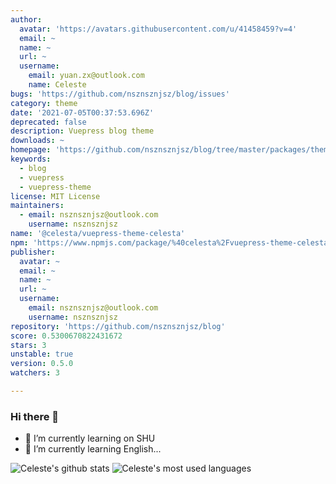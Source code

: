 ```yaml
---
author:
  avatar: 'https://avatars.githubusercontent.com/u/41458459?v=4'
  email: ~
  name: ~
  url: ~
  username:
    email: yuan.zx@outlook.com
    name: Celeste
bugs: 'https://github.com/nsznsznjsz/blog/issues'
category: theme
date: '2021-07-05T00:37:53.696Z'
deprecated: false
description: Vuepress blog theme
downloads: ~
homepage: 'https://github.com/nsznsznjsz/blog/tree/master/packages/theme-celesta#readme'
keywords:
  - blog
  - vuepress
  - vuepress-theme
license: MIT License
maintainers:
  - email: nsznsznjsz@outlook.com
    username: nsznsznjsz
name: '@celesta/vuepress-theme-celesta'
npm: 'https://www.npmjs.com/package/%40celesta%2Fvuepress-theme-celesta'
publisher:
  avatar: ~
  email: ~
  name: ~
  url: ~
  username:
    email: nsznsznjsz@outlook.com
    username: nsznsznjsz
repository: 'https://github.com/nsznsznjsz/blog'
score: 0.5300670822431672
stars: 3
unstable: true
version: 0.5.0
watchers: 3

---
```


### Hi there 👋

- 🌱 I’m currently learning on SHU
- 🤔 I’m currently learning English...

![Celeste's github stats](https://github-readme-stats.vercel.app/api/?username=yzx9&show_icons=true&hide_title=true)
![Celeste's most used languages](https://github-readme-stats.vercel.app/api/top-langs/?username=yzx9&layout=compact&exclude_repo=yzx9.github.io)

<!--
**yzx9/yzx9** is a ✨ _special_ ✨ repository because its `README.md` (this file) appears on your GitHub profile.

Here are some ideas to get you started:

- 🔭 I’m currently working on ...
- 🌱 I’m currently learning ...
- 👯 I’m looking to collaborate on ...
- 🤔 I’m looking for help with ...
- 💬 Ask me about ...
- 📫 How to reach me: ...
- 😄 Pronouns: ...
- ⚡ Fun fact: ...
-->

